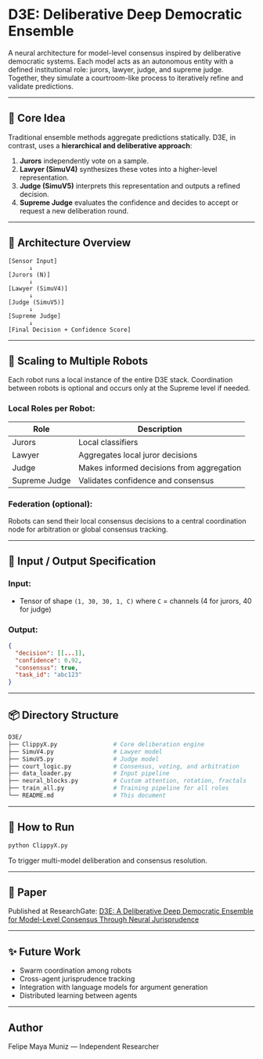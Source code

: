 # D3E: Deliberative Deep Democratic Ensemble

A neural architecture for model-level consensus inspired by deliberative democratic systems. Each model acts as an autonomous entity with a defined institutional role: jurors, lawyer, judge, and supreme judge. Together, they simulate a courtroom-like process to iteratively refine and validate predictions.

---

## 🧠 Core Idea

Traditional ensemble methods aggregate predictions statically. D3E, in contrast, uses a **hierarchical and deliberative approach**:

1. **Jurors** independently vote on a sample.
2. **Lawyer (SimuV4)** synthesizes these votes into a higher-level representation.
3. **Judge (SimuV5)** interprets this representation and outputs a refined decision.
4. **Supreme Judge** evaluates the confidence and decides to accept or request a new deliberation round.

---

## 🧱 Architecture Overview

```text
[Sensor Input]
      ↓
[Jurors (N)]
      ↓
[Lawyer (SimuV4)]
      ↓
[Judge (SimuV5)]
      ↓
[Supreme Judge]
      ↓
[Final Decision + Confidence Score]
```

---

## 🤖 Scaling to Multiple Robots

Each robot runs a local instance of the entire D3E stack. Coordination between robots is optional and occurs only at the Supreme level if needed.

### Local Roles per Robot:
| Role          | Description                              |
|---------------|------------------------------------------|
| Jurors        | Local classifiers                         |
| Lawyer        | Aggregates local juror decisions          |
| Judge         | Makes informed decisions from aggregation |
| Supreme Judge | Validates confidence and consensus        |

### Federation (optional):
Robots can send their local consensus decisions to a central coordination node for arbitration or global consensus tracking.

---

## 🔌 Input / Output Specification

### Input:
- Tensor of shape `(1, 30, 30, 1, C)` where `C` = channels (4 for jurors, 40 for judge)

### Output:
```json
{
  "decision": [[...]],
  "confidence": 0.92,
  "consensus": true,
  "task_id": "abc123"
}
```

---

## 📦 Directory Structure

```bash
D3E/
├── ClippyX.py                # Core deliberation engine
├── SimuV4.py                 # Lawyer model
├── SimuV5.py                 # Judge model
├── court_logic.py            # Consensus, voting, and arbitration
├── data_loader.py            # Input pipeline
├── neural_blocks.py          # Custom attention, rotation, fractals
├── train_all.py              # Training pipeline for all roles
└── README.md                 # This document
```

---

## 📌 How to Run

```bash
python ClippyX.py
```

To trigger multi-model deliberation and consensus resolution.

---

## 📄 Paper

Published at ResearchGate:
[D3E: A Deliberative Deep Democratic Ensemble for Model-Level Consensus Through Neural Jurisprudence](https://www.researchgate.net/publication/392083156_D3E_A_Deliberative_Deep_Democratic_Ensemble_for_Model-Level_Consensus_Through_Neural_Jurisprudence)

---

## ✨ Future Work
- Swarm coordination among robots
- Cross-agent jurisprudence tracking
- Integration with language models for argument generation
- Distributed learning between agents

---

## Author
Felipe Maya Muniz — Independent Researcher
